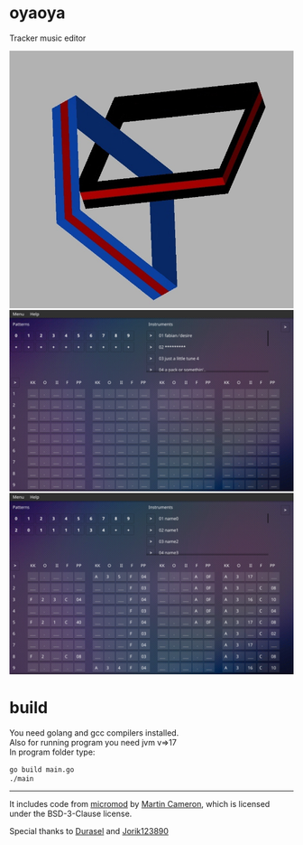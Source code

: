 # oyaoya
Tracker music editor

![](etc/logo.jpg)
![](etc/screenshot_1.png)
![](etc/screenshot_2.png)

# build

You need golang and gcc compilers installed.                                                
Also for running program you need jvm v=>17                                              
In program folder type:
```
go build main.go
./main
```
---

It includes code from [micromod](https://github.com/martincameron/micromod) by [Martin Cameron](https://github.com/martincameron), which is licensed under the BSD-3-Clause license.  

Special thanks to [Durasel](https://github.com/durasel74) and [Jorik123890](https://github.com/Jorik123890)
